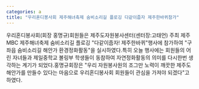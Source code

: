```yaml
---
categories: a
title: "우리혼디봉사회 제주해녀축제 숨비소리길 플로깅 다같이줍자 제주한바퀴참가"
---
```

우리혼디봉사회(회장 홍명규)회원들은 제주도자원봉사센터(센터장:고태언) 주최 제주MBC 제주해녀축제 숨비소리길 플로깅 "다같이줍자! 제주한바퀴"행사에 참가하여 "구좌읍 숨비소리길 해안가 환경정화활동"을 실시하였다.특히 오늘 행사에는 회원들의 어린 자녀들과 제일중학교 볼링부 학생들이 동참하여 자연정화활동의 의미를 다시한번 생각하는 계기가 되었다.홍명규회장은 "우리 자원봉사원의 조그만 노력이 깨끗한 제주도 해안가를 만들수 있다는 마음으로 우리혼디봉사회 회원들이 관심을 가져야 되겠다"고 하였다.